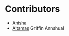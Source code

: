 ﻿# Contributors

<!-- prettier-ignore-start -->
- [Anisha](https://github.com/Anisha7860)
- [Altamas](https://github.com/Altamas786)
Griffin Annshual


<!-- prettier-ignore-end -->

